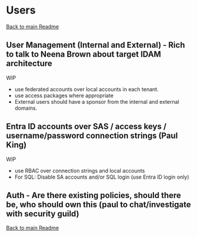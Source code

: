 # Users

[Back to main Readme](README.md)

## User Management (Internal and External) - Rich to talk to Neena Brown about target IDAM architecture

WIP

* use federated accounts over local accounts in each tenant.
* use access packages where appropriate
* External users should have a sponsor from the internal and external domains.

## Entra ID accounts over SAS / access keys / username/password connection strings (Paul King)

WIP

* use RBAC over connection strings and local accounts
* For SQL: Disable SA accounts and/or SQL login (use Entra ID login only)

## Auth - Are there existing policies, should there be, who should own this (paul to chat/investigate with security guild)

[Back to main Readme](README.md)
